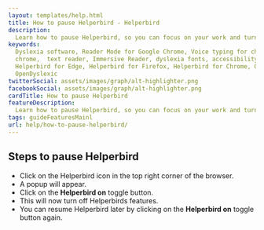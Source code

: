 ```yaml
---
layout: templates/help.html
title: How to pause Helperbird - Helperbird
description:
  Learn how to pause Helperbird, so you can focus on your work and turn on the features later.
keywords:
  Dyslexia software, Reader Mode for Google Chrome, Voice typing for chrome, Text to speech for
  chrome,  text reader, Immersive Reader, dyslexia fonts, accessibility software, dyslexia software,
  Helperbird for Edge, Helperbird for Firefox, Helperbird for Chrome, Opendyslexic for Chrome,
  OpenDyslexic
twitterSocial: assets/images/graph/alt-highlighter.png
facebookSocial: assets/images/graph/alt-highlighter.png
cardTitle: How to pause Helperbird
featureDescription:
  Learn how to pause Helperbird, so you can focus on your work and turn on the features later.
tags: guideFeaturesMainl
url: help/how-to-pause-helperbird/
---
```


## Steps to pause Helperbird

- Click on the Helperbird icon in the top right corner of the browser.
- A popup will appear.
- Click on the **Helperbird on** toggle button.
- This will now turn off Helperbirds features.
- You can resume Helperbird later by clicking on the **Helperbird on** toggle button again.
